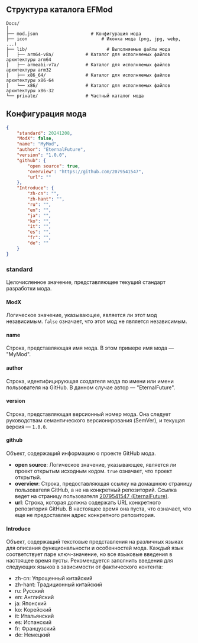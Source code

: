 ## Структура каталога EFMod

```Text
Docs/
│
├── mod.json                    # Конфигурация мода
├── icon                            # Иконка мода (png, jpg, webp, ...)
├── lib/                              # Выполняемые файлы мода
│   ├── arm64-v8a/            # Каталог для исполняемых файлов архитектуры arm64
│   ├── armeabi-v7a/          # Каталог для исполняемых файлов архитектуры arm32
│   ├── x86_64/               # Каталог для исполняемых файлов архитектуры x86-64
│   └── x86/                  # Каталог для исполняемых файлов архитектуры x86-32
└── private/                  # Частный каталог мода
```

## Конфигурация мода

```json
{
    "standard": 20241208,
    "ModX": false,
    "name": "MyMod",
    "author": "EternalFuture",
    "version": "1.0.0",
    "github": {
        "open source": true,
        "overview": "https://github.com/2079541547",
        "url": ""
    },
    "Introduce": {
        "zh-cn": "",
        "zh-hant": "",
        "ru": "",
        "en": "",
        "ja": "",
        "ko": "",
        "it": "",
        "es": "",
        "fr": "",
        "de": ""
    }
}
```

### standard

Целочисленное значение, представляющее текущий стандарт разработки мода.

#### ModX

Логическое значение, указывающее, является ли этот мод независимым. `false` означает, что этот мод не является независимым.

#### name

Строка, представляющая имя мода. В этом примере имя мода — "MyMod".

#### author

Строка, идентифицирующая создателя мода по имени или имени пользователя на GitHub. В данном случае автор — "EternalFuture".

#### version

Строка, представляющая версионный номер мода. Она следует руководствам семантического версионирования (SemVer), и текущая версия — `1.0.0`.

#### github

Объект, содержащий информацию о проекте GitHub мода.

- **open source**: Логическое значение, указывающее, является ли проект открытым исходным кодом. `true` означает, что проект открытый.
- **overview**: Строка, предоставляющая ссылку на домашнюю страницу пользователя GitHub, а не на конкретный репозиторий. Ссылка ведет на страницу пользователя [2079541547 (EternalFuture)](https://github.com/2079541547).
- **url**: Строка, которая должна содержать URL конкретного репозитория GitHub. В настоящее время она пуста, что означает, что еще не предоставлен адрес конкретного репозитория.

#### Introduce

Объект, содержащий текстовые представления на различных языках для описания функциональности и особенностей мода. Каждый язык соответствует паре ключ-значение, но все языковые введения в настоящее время пусты. Рекомендуется заполнить введения для следующих языков в зависимости от фактического контента:

- zh-cn: Упрощенный китайский
- zh-hant: Традиционный китайский
- ru: Русский
- en: Английский
- ja: Японский
- ko: Корейский
- it: Итальянский
- es: Испанский
- fr: Французский
- de: Немецкий